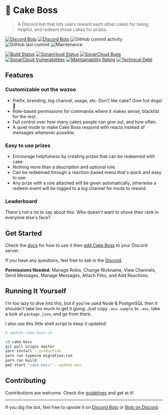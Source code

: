 # 🍰 Cake Boss

> A Discord bot that lets users reward each other cakes for being helpful, and redeem those cakes for prizes.

[![Discord Bots](https://discordbots.org/api/widget/status/611013950942871562.svg)](https://discordbots.org/bot/611013950942871562)
[![Discord Bots](https://discordbots.org/api/widget/lib/611013950942871562.svg)](https://discordbots.org/bot/611013950942871562)
![GitHub commit activity](https://img.shields.io/github/commit-activity/m/dannytatom/cake-boss)
![GitHub last commit](https://img.shields.io/github/last-commit/dannytatom/cake-boss?color=blue)
![Maintenance](https://img.shields.io/maintenance/yes/2019?color=blue)

[![Build Status](https://travis-ci.com/dannytatom/cake-boss.svg?branch=master)](https://travis-ci.com/dannytatom/cake-boss)
[![Sonarcloud Status](https://sonarcloud.io/api/project_badges/measure?project=dannytatom_cake-boss&metric=alert_status)](https://sonarcloud.io/dashboard?id=dannytatom_cake-boss)
[![SonarCloud Bugs](https://sonarcloud.io/api/project_badges/measure?project=dannytatom_cake-boss&metric=bugs)](https://sonarcloud.io/component_measures/metric/reliability_rating/list?id=dannytatom_cake-boss)
[![SonarCloud Vulnerabilities](https://sonarcloud.io/api/project_badges/measure?project=dannytatom_cake-boss&metric=vulnerabilities)](https://sonarcloud.io/component_measures/metric/security_rating/list?id=dannytatom_cake-boss)
[![Maintainability Rating](https://sonarcloud.io/api/project_badges/measure?project=dannytatom_cake-boss&metric=sqale_rating)](https://sonarcloud.io/dashboard?id=dannytatom_cake-boss)
[![Technical Debt](https://sonarcloud.io/api/project_badges/measure?project=dannytatom_cake-boss&metric=sqale_index)](https://sonarcloud.io/dashboard?id=dannytatom_cake-boss)

## Features

### Customizable out the wazoo

- Prefix, branding, log channel, usage, etc. Don't like cake? Give hot dogs! 🌭
- Role-based permissions for commands where it makes sense, blacklist for the rest.
- Full control over how many cakes people can give out, and how often.
- A quiet mode to make Cake Boss respond with reacts instead of messages whenever possible.

### Easy to use prizes

- Encourage helpfulness by creating prizes that can be redeemed with cake.
- Nothing more than a description and optional role.
- Can be redeemed through a reaction-based menu that's quick and easy to use.
- Any prize with a role attached will be given automatically, otherwise a redeem event will be logged to a log channel for mods to reward.

### Leaderboard

There's not a lot to say about this. Who doesn't want to shove their rank in everyone else's face?

## Get Started

Check the [docs](https://cake-boss.js.org/) for how to use it then [add Cake Boss](https://discordapp.com/oauth2/authorize?client_id=611013950942871562&scope=bot&permissions=335588416) to your Discord server.

If you have any questions, feel free to ask in the [Discord](https://discord.gg/2AG9fKt).

**Permissions Needed**: Manage Roles, Change Nickname, View Channels, Send Messages, Manage Messages, Attach Files, and Add Reactions.

## Running It Yourself

I'm too lazy to dive into this, but if you've used Node & PostgreSQL then it shouldn't take too much to get it going. Just copy `.env.sample` to `.env`, take a look at `package.json`, and go from there.

I also use this little shell script to keep it updated:

```zsh
# update-cake-boss.sh

cd cake-boss
git pull origin master
yarn install --production
yarn run typeorm migration:run
yarn run build
pm2 start "cake-boss" --update-env
```

## Contributing

Contributions are welcome. Check the [guidelines](https://github.com/dannytatom/cake-boss/blob/master/CONTRIBUTING.md) and get at it!

---

If you dig the bot, feel free to upvote it on [Discord Bots](https://discordbots.org/bot/611013950942871562) or [Bots on Discord](https://bots.ondiscord.xyz/bots/611013950942871562).

